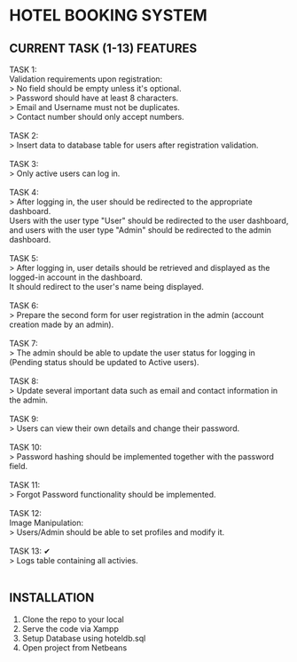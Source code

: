 # HOTEL BOOKING SYSTEM

## CURRENT TASK (1-13) FEATURES

TASK 1:<br>
      Validation requirements upon registration:<br>
      > No field should be empty unless it's optional.<br>
      > Password should have at least 8 characters.<br>
      > Email and Username must not be duplicates.<br>
      > Contact number should only accept numbers.<br>  
TASK 2:<br>
      > Insert data to database table for  users after registration validation.<br><br>
TASK 3:<br>
      > Only active users can log in.<br><br>
TASK 4:<br>
      > After logging in, the user should be redirected to the appropriate dashboard.<br>
        Users with the user type "User" should be redirected to the user dashboard,<br>
        and users with the user type "Admin" should be redirected to the admin dashboard.<br><br>
TASK 5:<br>
      > After logging in, user details should be retrieved and displayed as the logged-in account in the dashboard.<br>
        It should redirect to the user's name being displayed.<br><br>
TASK 6:<br>
      > Prepare the second form for user registration in the admin (account creation made by an admin).<br><br>
TASK 7:<br>
      > The admin should be able to update the user status for logging in<br>
        (Pending status should be updated to Active users).<br><br>
TASK 8:<br>
      > Update several important data such as email and contact information in the admin.<br><br>
TASK 9:<br>
      > Users can view their own details and change their password.<br><br>
TASK 10:<br>
      > Password hashing should be implemented together with the password field.<br><br>
TASK 11:<br>
      > Forgot Password functionality should be implemented.<br><br>
TASK 12:<br>
      Image Manipulation:<br>
      > Users/Admin should be able to set profiles and modify it.<br><br>
TASK 13:  ✔<br>
      > Logs table containing all activies.<br><br>

## INSTALLATION

1. Clone the repo to your local
2. Serve the code via Xampp
3. Setup Database using hoteldb.sql
4. Open project from Netbeans

